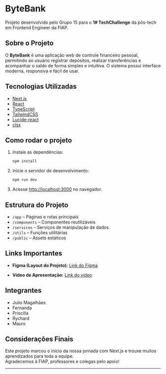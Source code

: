 # ByteBank

Projeto desenvolvido pelo Grupo 15 para o **1# TechChallenge** da pós-tech em Frontend Engineer da FIAP.

## Sobre o Projeto

O **ByteBank** é uma aplicação web de controle financeiro pessoal, permitindo ao usuário registrar depósitos, realizar transferências e acompanhar o saldo de forma simples e intuitiva. O sistema possui interface moderna, responsiva e fácil de usar.

## Tecnologias Utilizadas

- [Next.js](https://nextjs.org/)
- [React](https://react.dev/)
- [TypeScript](https://www.typescriptlang.org/)
- [TailwindCSS](https://tailwindcss.com/)
- [Lucide-react](https://lucide.dev/)
- [clsx](https://www.npmjs.com/package/clsx)

## Como rodar o projeto

1. Instale as dependências:
   ```bash
   npm install
   ```
2. Inicie o servidor de desenvolvimento:
   ```bash
   npm run dev
   ```
3. Acesse [http://localhost:3000](http://localhost:3000) no navegador.

## Estrutura do Projeto

- `/app` – Páginas e rotas principais
- `/components` – Componentes reutilizáveis
- `/services` – Serviços de manipulação de dados
- `/utils` – Funções utilitárias
- `/public` – Assets estáticos

## Links Importantes

- **Figma (Layout do Projeto):** [Link do Figma](https://www.figma.com/proto/O9EAECv2XrsI5ne8CAEzeX/Tech-Challenge--1?node-id=0-1&t=JpYajzaTEiAAgaYQ-1) <!-- Substitua pelo link real do Figma -->
<!-- **Documentação Next.js:** [https://nextjs.org/docs](https://nextjs.org/docs)
- **Documentação TailwindCSS:** [https://tailwindcss.com/docs](https://tailwindcss.com/docs)-->
- **Vídeo de Apresentação:** [Link do vídeo](https://www.youtube.com/watch?v=Wnapxp5u8OM) <!-- Substitua pelo link real do vídeo -->

## Integrantes

- Julio Magalhães
- Fernanda
- Priscilla
- Rychard
- Mauro

## Considerações Finais

Este projeto marcou o início da nossa jornada com Next.js e trouxe muitos aprendizados para toda a equipe.  
Agradecemos à FIAP, professores e colegas pelo apoio!

---
